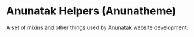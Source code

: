 # Anunatak Helpers (Anunatheme)

A set of mixins and other things used by Anunatak website development.
